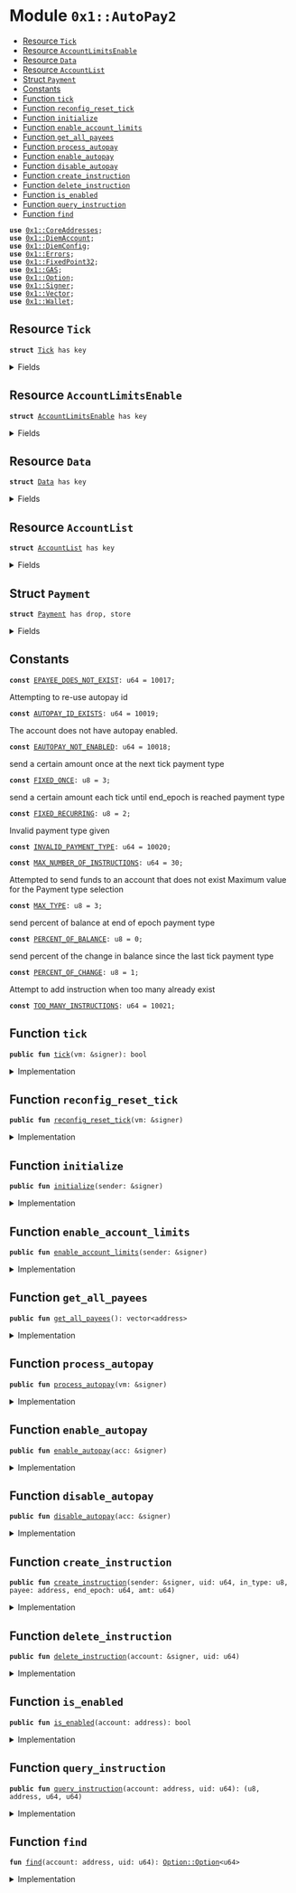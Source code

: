 
<a name="0x1_AutoPay2"></a>

# Module `0x1::AutoPay2`



-  [Resource `Tick`](#0x1_AutoPay2_Tick)
-  [Resource `AccountLimitsEnable`](#0x1_AutoPay2_AccountLimitsEnable)
-  [Resource `Data`](#0x1_AutoPay2_Data)
-  [Resource `AccountList`](#0x1_AutoPay2_AccountList)
-  [Struct `Payment`](#0x1_AutoPay2_Payment)
-  [Constants](#@Constants_0)
-  [Function `tick`](#0x1_AutoPay2_tick)
-  [Function `reconfig_reset_tick`](#0x1_AutoPay2_reconfig_reset_tick)
-  [Function `initialize`](#0x1_AutoPay2_initialize)
-  [Function `enable_account_limits`](#0x1_AutoPay2_enable_account_limits)
-  [Function `get_all_payees`](#0x1_AutoPay2_get_all_payees)
-  [Function `process_autopay`](#0x1_AutoPay2_process_autopay)
-  [Function `enable_autopay`](#0x1_AutoPay2_enable_autopay)
-  [Function `disable_autopay`](#0x1_AutoPay2_disable_autopay)
-  [Function `create_instruction`](#0x1_AutoPay2_create_instruction)
-  [Function `delete_instruction`](#0x1_AutoPay2_delete_instruction)
-  [Function `is_enabled`](#0x1_AutoPay2_is_enabled)
-  [Function `query_instruction`](#0x1_AutoPay2_query_instruction)
-  [Function `find`](#0x1_AutoPay2_find)


<pre><code><b>use</b> <a href="CoreAddresses.md#0x1_CoreAddresses">0x1::CoreAddresses</a>;
<b>use</b> <a href="DiemAccount.md#0x1_DiemAccount">0x1::DiemAccount</a>;
<b>use</b> <a href="DiemConfig.md#0x1_DiemConfig">0x1::DiemConfig</a>;
<b>use</b> <a href="../../../../../../move-stdlib/docs/Errors.md#0x1_Errors">0x1::Errors</a>;
<b>use</b> <a href="../../../../../../move-stdlib/docs/FixedPoint32.md#0x1_FixedPoint32">0x1::FixedPoint32</a>;
<b>use</b> <a href="GAS.md#0x1_GAS">0x1::GAS</a>;
<b>use</b> <a href="../../../../../../move-stdlib/docs/Option.md#0x1_Option">0x1::Option</a>;
<b>use</b> <a href="../../../../../../move-stdlib/docs/Signer.md#0x1_Signer">0x1::Signer</a>;
<b>use</b> <a href="../../../../../../move-stdlib/docs/Vector.md#0x1_Vector">0x1::Vector</a>;
<b>use</b> <a href="Wallet.md#0x1_Wallet">0x1::Wallet</a>;
</code></pre>



<a name="0x1_AutoPay2_Tick"></a>

## Resource `Tick`



<pre><code><b>struct</b> <a href="AutoPay.md#0x1_AutoPay2_Tick">Tick</a> has key
</code></pre>



<details>
<summary>Fields</summary>


<dl>
<dt>
<code>triggered: bool</code>
</dt>
<dd>

</dd>
</dl>


</details>

<a name="0x1_AutoPay2_AccountLimitsEnable"></a>

## Resource `AccountLimitsEnable`



<pre><code><b>struct</b> <a href="AutoPay.md#0x1_AutoPay2_AccountLimitsEnable">AccountLimitsEnable</a> has key
</code></pre>



<details>
<summary>Fields</summary>


<dl>
<dt>
<code>enabled: bool</code>
</dt>
<dd>

</dd>
</dl>


</details>

<a name="0x1_AutoPay2_Data"></a>

## Resource `Data`



<pre><code><b>struct</b> <a href="AutoPay.md#0x1_AutoPay2_Data">Data</a> has key
</code></pre>



<details>
<summary>Fields</summary>


<dl>
<dt>
<code>payments: vector&lt;<a href="AutoPay.md#0x1_AutoPay2_Payment">AutoPay2::Payment</a>&gt;</code>
</dt>
<dd>

</dd>
</dl>


</details>

<a name="0x1_AutoPay2_AccountList"></a>

## Resource `AccountList`



<pre><code><b>struct</b> <a href="AutoPay.md#0x1_AutoPay2_AccountList">AccountList</a> has key
</code></pre>



<details>
<summary>Fields</summary>


<dl>
<dt>
<code>accounts: vector&lt;address&gt;</code>
</dt>
<dd>

</dd>
<dt>
<code>current_epoch: u64</code>
</dt>
<dd>

</dd>
</dl>


</details>

<a name="0x1_AutoPay2_Payment"></a>

## Struct `Payment`



<pre><code><b>struct</b> <a href="AutoPay.md#0x1_AutoPay2_Payment">Payment</a> has drop, store
</code></pre>



<details>
<summary>Fields</summary>


<dl>
<dt>
<code>uid: u64</code>
</dt>
<dd>

</dd>
<dt>
<code>in_type: u8</code>
</dt>
<dd>

</dd>
<dt>
<code>payee: address</code>
</dt>
<dd>

</dd>
<dt>
<code>end_epoch: u64</code>
</dt>
<dd>

</dd>
<dt>
<code>prev_bal: u64</code>
</dt>
<dd>

</dd>
<dt>
<code>amt: u64</code>
</dt>
<dd>

</dd>
</dl>


</details>

<a name="@Constants_0"></a>

## Constants


<a name="0x1_AutoPay2_EPAYEE_DOES_NOT_EXIST"></a>



<pre><code><b>const</b> <a href="AutoPay.md#0x1_AutoPay2_EPAYEE_DOES_NOT_EXIST">EPAYEE_DOES_NOT_EXIST</a>: u64 = 10017;
</code></pre>



<a name="0x1_AutoPay2_AUTOPAY_ID_EXISTS"></a>

Attempting to re-use autopay id


<pre><code><b>const</b> <a href="AutoPay.md#0x1_AutoPay2_AUTOPAY_ID_EXISTS">AUTOPAY_ID_EXISTS</a>: u64 = 10019;
</code></pre>



<a name="0x1_AutoPay2_EAUTOPAY_NOT_ENABLED"></a>

The account does not have autopay enabled.


<pre><code><b>const</b> <a href="AutoPay.md#0x1_AutoPay2_EAUTOPAY_NOT_ENABLED">EAUTOPAY_NOT_ENABLED</a>: u64 = 10018;
</code></pre>



<a name="0x1_AutoPay2_FIXED_ONCE"></a>

send a certain amount once at the next tick payment type


<pre><code><b>const</b> <a href="AutoPay.md#0x1_AutoPay2_FIXED_ONCE">FIXED_ONCE</a>: u8 = 3;
</code></pre>



<a name="0x1_AutoPay2_FIXED_RECURRING"></a>

send a certain amount each tick until end_epoch is reached payment type


<pre><code><b>const</b> <a href="AutoPay.md#0x1_AutoPay2_FIXED_RECURRING">FIXED_RECURRING</a>: u8 = 2;
</code></pre>



<a name="0x1_AutoPay2_INVALID_PAYMENT_TYPE"></a>

Invalid payment type given


<pre><code><b>const</b> <a href="AutoPay.md#0x1_AutoPay2_INVALID_PAYMENT_TYPE">INVALID_PAYMENT_TYPE</a>: u64 = 10020;
</code></pre>



<a name="0x1_AutoPay2_MAX_NUMBER_OF_INSTRUCTIONS"></a>



<pre><code><b>const</b> <a href="AutoPay.md#0x1_AutoPay2_MAX_NUMBER_OF_INSTRUCTIONS">MAX_NUMBER_OF_INSTRUCTIONS</a>: u64 = 30;
</code></pre>



<a name="0x1_AutoPay2_MAX_TYPE"></a>

Attempted to send funds to an account that does not exist
Maximum value for the Payment type selection


<pre><code><b>const</b> <a href="AutoPay.md#0x1_AutoPay2_MAX_TYPE">MAX_TYPE</a>: u8 = 3;
</code></pre>



<a name="0x1_AutoPay2_PERCENT_OF_BALANCE"></a>

send percent of balance at end of epoch payment type


<pre><code><b>const</b> <a href="AutoPay.md#0x1_AutoPay2_PERCENT_OF_BALANCE">PERCENT_OF_BALANCE</a>: u8 = 0;
</code></pre>



<a name="0x1_AutoPay2_PERCENT_OF_CHANGE"></a>

send percent of the change in balance since the last tick payment type


<pre><code><b>const</b> <a href="AutoPay.md#0x1_AutoPay2_PERCENT_OF_CHANGE">PERCENT_OF_CHANGE</a>: u8 = 1;
</code></pre>



<a name="0x1_AutoPay2_TOO_MANY_INSTRUCTIONS"></a>

Attempt to add instruction when too many already exist


<pre><code><b>const</b> <a href="AutoPay.md#0x1_AutoPay2_TOO_MANY_INSTRUCTIONS">TOO_MANY_INSTRUCTIONS</a>: u64 = 10021;
</code></pre>



<a name="0x1_AutoPay2_tick"></a>

## Function `tick`



<pre><code><b>public</b> <b>fun</b> <a href="AutoPay.md#0x1_AutoPay2_tick">tick</a>(vm: &signer): bool
</code></pre>



<details>
<summary>Implementation</summary>


<pre><code><b>public</b> <b>fun</b> <a href="AutoPay.md#0x1_AutoPay2_tick">tick</a>(vm: &signer): bool <b>acquires</b> <a href="AutoPay.md#0x1_AutoPay2_Tick">Tick</a> {
  <b>assert</b>(<a href="../../../../../../move-stdlib/docs/Signer.md#0x1_Signer_address_of">Signer::address_of</a>(vm) == <a href="CoreAddresses.md#0x1_CoreAddresses_DIEM_ROOT_ADDRESS">CoreAddresses::DIEM_ROOT_ADDRESS</a>(), <a href="../../../../../../move-stdlib/docs/Errors.md#0x1_Errors_requires_role">Errors::requires_role</a>(010001));
  <b>if</b> (<b>exists</b>&lt;<a href="AutoPay.md#0x1_AutoPay2_Tick">Tick</a>&gt;(<a href="CoreAddresses.md#0x1_CoreAddresses_DIEM_ROOT_ADDRESS">CoreAddresses::DIEM_ROOT_ADDRESS</a>())) {
    <b>let</b> tick_state = borrow_global_mut&lt;<a href="AutoPay.md#0x1_AutoPay2_Tick">Tick</a>&gt;(<a href="../../../../../../move-stdlib/docs/Signer.md#0x1_Signer_address_of">Signer::address_of</a>(vm));

    <b>if</b> (!tick_state.triggered) {
      tick_state.triggered = <b>true</b>;
      <b>return</b> <b>true</b>
    };
  } <b>else</b> {
    <a href="AutoPay.md#0x1_AutoPay2_initialize">initialize</a>(vm);
  };
  <b>false</b>
}
</code></pre>



</details>

<a name="0x1_AutoPay2_reconfig_reset_tick"></a>

## Function `reconfig_reset_tick`



<pre><code><b>public</b> <b>fun</b> <a href="AutoPay.md#0x1_AutoPay2_reconfig_reset_tick">reconfig_reset_tick</a>(vm: &signer)
</code></pre>



<details>
<summary>Implementation</summary>


<pre><code><b>public</b> <b>fun</b> <a href="AutoPay.md#0x1_AutoPay2_reconfig_reset_tick">reconfig_reset_tick</a>(vm: &signer) <b>acquires</b> <a href="AutoPay.md#0x1_AutoPay2_Tick">Tick</a>{
  <b>let</b> tick_state = borrow_global_mut&lt;<a href="AutoPay.md#0x1_AutoPay2_Tick">Tick</a>&gt;(<a href="../../../../../../move-stdlib/docs/Signer.md#0x1_Signer_address_of">Signer::address_of</a>(vm));
  tick_state.triggered = <b>false</b>;
}
</code></pre>



</details>

<a name="0x1_AutoPay2_initialize"></a>

## Function `initialize`



<pre><code><b>public</b> <b>fun</b> <a href="AutoPay.md#0x1_AutoPay2_initialize">initialize</a>(sender: &signer)
</code></pre>



<details>
<summary>Implementation</summary>


<pre><code><b>public</b> <b>fun</b> <a href="AutoPay.md#0x1_AutoPay2_initialize">initialize</a>(sender: &signer) {
  <b>assert</b>(<a href="../../../../../../move-stdlib/docs/Signer.md#0x1_Signer_address_of">Signer::address_of</a>(sender) == <a href="CoreAddresses.md#0x1_CoreAddresses_DIEM_ROOT_ADDRESS">CoreAddresses::DIEM_ROOT_ADDRESS</a>(), <a href="../../../../../../move-stdlib/docs/Errors.md#0x1_Errors_requires_role">Errors::requires_role</a>(010002));
  move_to&lt;<a href="AutoPay.md#0x1_AutoPay2_AccountList">AccountList</a>&gt;(sender, <a href="AutoPay.md#0x1_AutoPay2_AccountList">AccountList</a> { accounts: <a href="../../../../../../move-stdlib/docs/Vector.md#0x1_Vector_empty">Vector::empty</a>&lt;address&gt;(), current_epoch: 0, });
  move_to&lt;<a href="AutoPay.md#0x1_AutoPay2_Tick">Tick</a>&gt;(sender, <a href="AutoPay.md#0x1_AutoPay2_Tick">Tick</a> {triggered: <b>false</b>});
  move_to&lt;<a href="AutoPay.md#0x1_AutoPay2_AccountLimitsEnable">AccountLimitsEnable</a>&gt;(sender, <a href="AutoPay.md#0x1_AutoPay2_AccountLimitsEnable">AccountLimitsEnable</a> {enabled: <b>false</b>});

  <a href="DiemAccount.md#0x1_DiemAccount_initialize_escrow_root">DiemAccount::initialize_escrow_root</a>&lt;<a href="GAS.md#0x1_GAS">GAS</a>&gt;(sender);
}
</code></pre>



</details>

<a name="0x1_AutoPay2_enable_account_limits"></a>

## Function `enable_account_limits`



<pre><code><b>public</b> <b>fun</b> <a href="AutoPay.md#0x1_AutoPay2_enable_account_limits">enable_account_limits</a>(sender: &signer)
</code></pre>



<details>
<summary>Implementation</summary>


<pre><code><b>public</b> <b>fun</b> <a href="AutoPay.md#0x1_AutoPay2_enable_account_limits">enable_account_limits</a>(sender: &signer) <b>acquires</b> <a href="AutoPay.md#0x1_AutoPay2_AccountLimitsEnable">AccountLimitsEnable</a> {
  <b>assert</b>(<a href="../../../../../../move-stdlib/docs/Signer.md#0x1_Signer_address_of">Signer::address_of</a>(sender) == <a href="CoreAddresses.md#0x1_CoreAddresses_DIEM_ROOT_ADDRESS">CoreAddresses::DIEM_ROOT_ADDRESS</a>(), <a href="../../../../../../move-stdlib/docs/Errors.md#0x1_Errors_requires_role">Errors::requires_role</a>(010002));
  <b>let</b> limits_enable = borrow_global_mut&lt;<a href="AutoPay.md#0x1_AutoPay2_AccountLimitsEnable">AccountLimitsEnable</a>&gt;(<a href="../../../../../../move-stdlib/docs/Signer.md#0x1_Signer_address_of">Signer::address_of</a>(sender));
  limits_enable.enabled = <b>true</b>;
}
</code></pre>



</details>

<a name="0x1_AutoPay2_get_all_payees"></a>

## Function `get_all_payees`



<pre><code><b>public</b> <b>fun</b> <a href="AutoPay.md#0x1_AutoPay2_get_all_payees">get_all_payees</a>(): vector&lt;address&gt;
</code></pre>



<details>
<summary>Implementation</summary>


<pre><code><b>public</b> <b>fun</b> <a href="AutoPay.md#0x1_AutoPay2_get_all_payees">get_all_payees</a>():vector&lt;address&gt; <b>acquires</b> <a href="AutoPay.md#0x1_AutoPay2_AccountList">AccountList</a>, <a href="AutoPay.md#0x1_AutoPay2_Data">Data</a> {
  <b>let</b> account_list = &borrow_global&lt;<a href="AutoPay.md#0x1_AutoPay2_AccountList">AccountList</a>&gt;(
    <a href="CoreAddresses.md#0x1_CoreAddresses_DIEM_ROOT_ADDRESS">CoreAddresses::DIEM_ROOT_ADDRESS</a>()
  ).accounts;
  <b>let</b> accounts_length = <a href="../../../../../../move-stdlib/docs/Vector.md#0x1_Vector_length">Vector::length</a>&lt;address&gt;(account_list);
  <b>let</b> account_idx = 0;
  <b>let</b> payee_vec = <a href="../../../../../../move-stdlib/docs/Vector.md#0x1_Vector_empty">Vector::empty</a>&lt;address&gt;();

  <b>while</b> (account_idx &lt; accounts_length) {
    <b>let</b> account_addr = <a href="../../../../../../move-stdlib/docs/Vector.md#0x1_Vector_borrow">Vector::borrow</a>&lt;address&gt;(account_list, account_idx);
    // Obtain the account balance
    // <b>let</b> account_bal = <a href="DiemAccount.md#0x1_DiemAccount_balance">DiemAccount::balance</a>&lt;<a href="GAS.md#0x1_GAS">GAS</a>&gt;(*account_addr);
    // Go through all payments for this account and pay
    <b>let</b> payments = &<b>mut</b> borrow_global_mut&lt;<a href="AutoPay.md#0x1_AutoPay2_Data">Data</a>&gt;(*account_addr).payments;
    <b>let</b> payments_len = <a href="../../../../../../move-stdlib/docs/Vector.md#0x1_Vector_length">Vector::length</a>&lt;<a href="AutoPay.md#0x1_AutoPay2_Payment">Payment</a>&gt;(payments);
    <b>let</b> payments_idx = 0;
    <b>while</b> (payments_idx &lt; payments_len) {
      <b>let</b> payment = <a href="../../../../../../move-stdlib/docs/Vector.md#0x1_Vector_borrow_mut">Vector::borrow_mut</a>&lt;<a href="AutoPay.md#0x1_AutoPay2_Payment">Payment</a>&gt;(payments, payments_idx);
      <b>if</b> (!<a href="../../../../../../move-stdlib/docs/Vector.md#0x1_Vector_contains">Vector::contains</a>&lt;address&gt;(&payee_vec, &payment.payee)) {
        <a href="../../../../../../move-stdlib/docs/Vector.md#0x1_Vector_push_back">Vector::push_back</a>&lt;address&gt;(&<b>mut</b> payee_vec, payment.payee);
      };
      payments_idx = payments_idx + 1;
    };
    account_idx = account_idx + 1;
  };
  <b>return</b> payee_vec
}
</code></pre>



</details>

<a name="0x1_AutoPay2_process_autopay"></a>

## Function `process_autopay`



<pre><code><b>public</b> <b>fun</b> <a href="AutoPay.md#0x1_AutoPay2_process_autopay">process_autopay</a>(vm: &signer)
</code></pre>



<details>
<summary>Implementation</summary>


<pre><code><b>public</b> <b>fun</b> <a href="AutoPay.md#0x1_AutoPay2_process_autopay">process_autopay</a>(
  vm: &signer,
) <b>acquires</b> <a href="AutoPay.md#0x1_AutoPay2_AccountList">AccountList</a>, <a href="AutoPay.md#0x1_AutoPay2_Data">Data</a>, <a href="AutoPay.md#0x1_AutoPay2_AccountLimitsEnable">AccountLimitsEnable</a> {
  // Only account 0x0 should be triggering this autopayment each block
  <b>assert</b>(<a href="../../../../../../move-stdlib/docs/Signer.md#0x1_Signer_address_of">Signer::address_of</a>(vm) == <a href="CoreAddresses.md#0x1_CoreAddresses_DIEM_ROOT_ADDRESS">CoreAddresses::DIEM_ROOT_ADDRESS</a>(), <a href="../../../../../../move-stdlib/docs/Errors.md#0x1_Errors_requires_role">Errors::requires_role</a>(010003));

  <b>let</b> epoch = <a href="DiemConfig.md#0x1_DiemConfig_get_current_epoch">DiemConfig::get_current_epoch</a>();
// print(&02100);

  // Go through all accounts in <a href="AutoPay.md#0x1_AutoPay2_AccountList">AccountList</a>
  // This is the list of accounts which currently have autopay enabled
  <b>let</b> account_list = &borrow_global&lt;<a href="AutoPay.md#0x1_AutoPay2_AccountList">AccountList</a>&gt;(<a href="CoreAddresses.md#0x1_CoreAddresses_DIEM_ROOT_ADDRESS">CoreAddresses::DIEM_ROOT_ADDRESS</a>()).accounts;
  <b>let</b> accounts_length = <a href="../../../../../../move-stdlib/docs/Vector.md#0x1_Vector_length">Vector::length</a>&lt;address&gt;(account_list);
  <b>let</b> account_idx = 0;
// print(&02200);
  <b>while</b> (account_idx &lt; accounts_length) {
// print(&02210);

    <b>let</b> account_addr = <a href="../../../../../../move-stdlib/docs/Vector.md#0x1_Vector_borrow">Vector::borrow</a>&lt;address&gt;(account_list, account_idx);
    // Obtain the account balance
    <b>let</b> account_bal = <a href="DiemAccount.md#0x1_DiemAccount_balance">DiemAccount::balance</a>&lt;<a href="GAS.md#0x1_GAS">GAS</a>&gt;(*account_addr);
    // Go through all payments for this account and pay
    <b>let</b> payments = &<b>mut</b> borrow_global_mut&lt;<a href="AutoPay.md#0x1_AutoPay2_Data">Data</a>&gt;(*account_addr).payments;
    <b>let</b> payments_len = <a href="../../../../../../move-stdlib/docs/Vector.md#0x1_Vector_length">Vector::length</a>&lt;<a href="AutoPay.md#0x1_AutoPay2_Payment">Payment</a>&gt;(payments);
    <b>let</b> payments_idx = 0;
    <b>while</b> (payments_idx &lt; payments_len) {
      <b>let</b> delete_payment = <b>false</b>;
      {
        <b>let</b> payment = <a href="../../../../../../move-stdlib/docs/Vector.md#0x1_Vector_borrow_mut">Vector::borrow_mut</a>&lt;<a href="AutoPay.md#0x1_AutoPay2_Payment">Payment</a>&gt;(payments, payments_idx);
        // If payment end epoch is greater, it's not an active payment
        // anymore, so delete it, does not <b>apply</b> <b>to</b> fixed once payment
        // (it is deleted once it is sent)
        <b>if</b> (payment.end_epoch &gt;= epoch || payment.in_type == <a href="AutoPay.md#0x1_AutoPay2_FIXED_ONCE">FIXED_ONCE</a>) {
          // A payment will happen now
          // Obtain the amount <b>to</b> pay
          // IMPORTANT there are two digits for scaling representation.

          // an autopay instruction of 12.34% is scaled by two orders,
          // and represented in AutoPay <b>as</b> `1234`.
          <b>let</b> amount = <b>if</b> (payment.in_type == <a href="AutoPay.md#0x1_AutoPay2_PERCENT_OF_BALANCE">PERCENT_OF_BALANCE</a>) {
            <a href="../../../../../../move-stdlib/docs/FixedPoint32.md#0x1_FixedPoint32_multiply_u64">FixedPoint32::multiply_u64</a>(
              account_bal,
              <a href="../../../../../../move-stdlib/docs/FixedPoint32.md#0x1_FixedPoint32_create_from_rational">FixedPoint32::create_from_rational</a>(payment.amt, 10000)
            )
          } <b>else</b> <b>if</b> (payment.in_type == <a href="AutoPay.md#0x1_AutoPay2_PERCENT_OF_CHANGE">PERCENT_OF_CHANGE</a>) {
            <b>if</b> (account_bal &gt; payment.prev_bal) {
              <a href="../../../../../../move-stdlib/docs/FixedPoint32.md#0x1_FixedPoint32_multiply_u64">FixedPoint32::multiply_u64</a>(
                account_bal - payment.prev_bal,
                <a href="../../../../../../move-stdlib/docs/FixedPoint32.md#0x1_FixedPoint32_create_from_rational">FixedPoint32::create_from_rational</a>(payment.amt, 10000)
              )
            } <b>else</b> {
              // <b>if</b> account balance hasn't gone up, no value is transferred
              0
            }
          } <b>else</b> {
            // in remaining cases, payment is simple amaount given, not a percentage
            payment.amt
          };

          // check payees are community wallets
          <b>let</b> list = <a href="Wallet.md#0x1_Wallet_get_comm_list">Wallet::get_comm_list</a>();

          // TODO: `amount` cannot be zero otherwise <a href="DiemAccount.md#0x1_DiemAccount_deposit">DiemAccount::deposit</a>&lt;Token: store&gt;() aborts
          <b>if</b> (<a href="../../../../../../move-stdlib/docs/Vector.md#0x1_Vector_contains">Vector::contains</a>&lt;address&gt;(&list, &payment.payee) &&
              amount != 0 &&
              amount &lt;= account_bal &&
              borrow_global&lt;<a href="AutoPay.md#0x1_AutoPay2_AccountLimitsEnable">AccountLimitsEnable</a>&gt;(<a href="../../../../../../move-stdlib/docs/Signer.md#0x1_Signer_address_of">Signer::address_of</a>(vm)).enabled) {
              <a href="DiemAccount.md#0x1_DiemAccount_vm_make_payment">DiemAccount::vm_make_payment</a>&lt;<a href="GAS.md#0x1_GAS">GAS</a>&gt;(
                *account_addr, payment.payee, amount, x"", x"", vm
              );
          } <b>else</b> {
              <a href="DiemAccount.md#0x1_DiemAccount_vm_make_payment_no_limit">DiemAccount::vm_make_payment_no_limit</a>&lt;<a href="GAS.md#0x1_GAS">GAS</a>&gt;(
                *account_addr, payment.payee, amount, x"", x"", vm
              );
          };

          // <b>update</b> previous balance for next calculation
          payment.prev_bal = <a href="DiemAccount.md#0x1_DiemAccount_balance">DiemAccount::balance</a>&lt;<a href="GAS.md#0x1_GAS">GAS</a>&gt;(*account_addr);

          // <b>if</b> it's a one shot payment, delete it once it has done its job
          <b>if</b> (payment.in_type == <a href="AutoPay.md#0x1_AutoPay2_FIXED_ONCE">FIXED_ONCE</a>) {
            delete_payment = <b>true</b>;
          }

        };
        // <b>if</b> the payment has reached its last epoch, delete it
        <b>if</b> (payment.end_epoch &lt;= epoch) {
          delete_payment = <b>true</b>;
        };
      };
      <b>if</b> (delete_payment == <b>true</b>) {
        <a href="../../../../../../move-stdlib/docs/Vector.md#0x1_Vector_remove">Vector::remove</a>&lt;<a href="AutoPay.md#0x1_AutoPay2_Payment">Payment</a>&gt;(payments, payments_idx);
        payments_len = payments_len - 1;
      }
      <b>else</b> {
        payments_idx = payments_idx + 1;
      };
    };
    account_idx = account_idx + 1;
  };
}
</code></pre>



</details>

<a name="0x1_AutoPay2_enable_autopay"></a>

## Function `enable_autopay`



<pre><code><b>public</b> <b>fun</b> <a href="AutoPay.md#0x1_AutoPay2_enable_autopay">enable_autopay</a>(acc: &signer)
</code></pre>



<details>
<summary>Implementation</summary>


<pre><code><b>public</b> <b>fun</b> <a href="AutoPay.md#0x1_AutoPay2_enable_autopay">enable_autopay</a>(acc: &signer) <b>acquires</b> <a href="AutoPay.md#0x1_AutoPay2_AccountList">AccountList</a>{
  <b>let</b> addr = <a href="../../../../../../move-stdlib/docs/Signer.md#0x1_Signer_address_of">Signer::address_of</a>(acc);
  // append <b>to</b> account list in system state 0x0
  <b>let</b> accounts = &<b>mut</b> borrow_global_mut&lt;<a href="AutoPay.md#0x1_AutoPay2_AccountList">AccountList</a>&gt;(<a href="CoreAddresses.md#0x1_CoreAddresses_DIEM_ROOT_ADDRESS">CoreAddresses::DIEM_ROOT_ADDRESS</a>()).accounts;
  <b>if</b> (!<a href="../../../../../../move-stdlib/docs/Vector.md#0x1_Vector_contains">Vector::contains</a>&lt;address&gt;(accounts, &addr)) {
    <a href="../../../../../../move-stdlib/docs/Vector.md#0x1_Vector_push_back">Vector::push_back</a>&lt;address&gt;(accounts, addr);
    // Initialize the instructions <a href="AutoPay.md#0x1_AutoPay2_Data">Data</a> on user account state
    move_to&lt;<a href="AutoPay.md#0x1_AutoPay2_Data">Data</a>&gt;(acc, <a href="AutoPay.md#0x1_AutoPay2_Data">Data</a> { payments: <a href="../../../../../../move-stdlib/docs/Vector.md#0x1_Vector_empty">Vector::empty</a>&lt;<a href="AutoPay.md#0x1_AutoPay2_Payment">Payment</a>&gt;()});
  };

  // Initialize Escrow data
  <a href="DiemAccount.md#0x1_DiemAccount_initialize_escrow">DiemAccount::initialize_escrow</a>&lt;<a href="GAS.md#0x1_GAS">GAS</a>&gt;(acc);
}
</code></pre>



</details>

<a name="0x1_AutoPay2_disable_autopay"></a>

## Function `disable_autopay`



<pre><code><b>public</b> <b>fun</b> <a href="AutoPay.md#0x1_AutoPay2_disable_autopay">disable_autopay</a>(acc: &signer)
</code></pre>



<details>
<summary>Implementation</summary>


<pre><code><b>public</b> <b>fun</b> <a href="AutoPay.md#0x1_AutoPay2_disable_autopay">disable_autopay</a>(acc: &signer) <b>acquires</b> <a href="AutoPay.md#0x1_AutoPay2_AccountList">AccountList</a>, <a href="AutoPay.md#0x1_AutoPay2_Data">Data</a> {

  <b>let</b> addr = <a href="../../../../../../move-stdlib/docs/Signer.md#0x1_Signer_address_of">Signer::address_of</a>(acc);

  // We destroy the data <b>resource</b> for sender
  <b>let</b> sender_data = move_from&lt;<a href="AutoPay.md#0x1_AutoPay2_Data">Data</a>&gt;(addr);
  <b>let</b> <a href="AutoPay.md#0x1_AutoPay2_Data">Data</a> { payments: _ } = sender_data;

  // pop that account from <a href="AutoPay.md#0x1_AutoPay2_AccountList">AccountList</a>
  <b>let</b> accounts = &<b>mut</b> borrow_global_mut&lt;<a href="AutoPay.md#0x1_AutoPay2_AccountList">AccountList</a>&gt;(<a href="CoreAddresses.md#0x1_CoreAddresses_DIEM_ROOT_ADDRESS">CoreAddresses::DIEM_ROOT_ADDRESS</a>()).accounts;
  <b>let</b> (status, index) = <a href="../../../../../../move-stdlib/docs/Vector.md#0x1_Vector_index_of">Vector::index_of</a>&lt;address&gt;(accounts, &addr);
  <b>if</b> (status) {
    <a href="../../../../../../move-stdlib/docs/Vector.md#0x1_Vector_remove">Vector::remove</a>&lt;address&gt;(accounts, index);
  }
}
</code></pre>



</details>

<a name="0x1_AutoPay2_create_instruction"></a>

## Function `create_instruction`



<pre><code><b>public</b> <b>fun</b> <a href="AutoPay.md#0x1_AutoPay2_create_instruction">create_instruction</a>(sender: &signer, uid: u64, in_type: u8, payee: address, end_epoch: u64, amt: u64)
</code></pre>



<details>
<summary>Implementation</summary>


<pre><code><b>public</b> <b>fun</b> <a href="AutoPay.md#0x1_AutoPay2_create_instruction">create_instruction</a>(
  sender: &signer,
  uid: u64,
  in_type: u8,
  payee: address,
  end_epoch: u64,
  amt: u64
) <b>acquires</b> <a href="AutoPay.md#0x1_AutoPay2_Data">Data</a> {
  <b>let</b> addr = <a href="../../../../../../move-stdlib/docs/Signer.md#0x1_Signer_address_of">Signer::address_of</a>(sender);
  // Confirm that no payment <b>exists</b> <b>with</b> the same uid
  <b>let</b> index = <a href="AutoPay.md#0x1_AutoPay2_find">find</a>(addr, uid);
  <b>if</b> (<a href="../../../../../../move-stdlib/docs/Option.md#0x1_Option_is_some">Option::is_some</a>&lt;u64&gt;(&index)) {
    // This is the case <b>where</b> the payment uid already <b>exists</b> in the vector
    <b>assert</b>(<b>false</b>, 010104011021);
  };
  <b>let</b> payments = &<b>mut</b> borrow_global_mut&lt;<a href="AutoPay.md#0x1_AutoPay2_Data">Data</a>&gt;(addr).payments;

  <b>assert</b>(<a href="../../../../../../move-stdlib/docs/Vector.md#0x1_Vector_length">Vector::length</a>&lt;<a href="AutoPay.md#0x1_AutoPay2_Payment">Payment</a>&gt;(payments) &lt; <a href="AutoPay.md#0x1_AutoPay2_MAX_NUMBER_OF_INSTRUCTIONS">MAX_NUMBER_OF_INSTRUCTIONS</a>, <a href="../../../../../../move-stdlib/docs/Errors.md#0x1_Errors_limit_exceeded">Errors::limit_exceeded</a>(<a href="AutoPay.md#0x1_AutoPay2_TOO_MANY_INSTRUCTIONS">TOO_MANY_INSTRUCTIONS</a>));

  <b>assert</b>(<a href="DiemAccount.md#0x1_DiemAccount_exists_at">DiemAccount::exists_at</a>(payee), <a href="../../../../../../move-stdlib/docs/Errors.md#0x1_Errors_not_published">Errors::not_published</a>(<a href="AutoPay.md#0x1_AutoPay2_EPAYEE_DOES_NOT_EXIST">EPAYEE_DOES_NOT_EXIST</a>));

  <b>assert</b>(in_type &lt;= <a href="AutoPay.md#0x1_AutoPay2_MAX_TYPE">MAX_TYPE</a>, <a href="../../../../../../move-stdlib/docs/Errors.md#0x1_Errors_invalid_argument">Errors::invalid_argument</a>(<a href="AutoPay.md#0x1_AutoPay2_INVALID_PAYMENT_TYPE">INVALID_PAYMENT_TYPE</a>));

  <b>let</b> account_bal = <a href="DiemAccount.md#0x1_DiemAccount_balance">DiemAccount::balance</a>&lt;<a href="GAS.md#0x1_GAS">GAS</a>&gt;(addr);

  <a href="../../../../../../move-stdlib/docs/Vector.md#0x1_Vector_push_back">Vector::push_back</a>&lt;<a href="AutoPay.md#0x1_AutoPay2_Payment">Payment</a>&gt;(payments, <a href="AutoPay.md#0x1_AutoPay2_Payment">Payment</a> {
    // name: name,
    uid: uid,
    in_type: in_type,
    payee: payee,
    end_epoch: end_epoch,
    prev_bal: account_bal,
    amt: amt,
  });
}
</code></pre>



</details>

<a name="0x1_AutoPay2_delete_instruction"></a>

## Function `delete_instruction`



<pre><code><b>public</b> <b>fun</b> <a href="AutoPay.md#0x1_AutoPay2_delete_instruction">delete_instruction</a>(account: &signer, uid: u64)
</code></pre>



<details>
<summary>Implementation</summary>


<pre><code><b>public</b> <b>fun</b> <a href="AutoPay.md#0x1_AutoPay2_delete_instruction">delete_instruction</a>(account: &signer, uid: u64) <b>acquires</b> <a href="AutoPay.md#0x1_AutoPay2_Data">Data</a> {
  <b>let</b> addr = <a href="../../../../../../move-stdlib/docs/Signer.md#0x1_Signer_address_of">Signer::address_of</a>(account);
  <b>let</b> index = <a href="AutoPay.md#0x1_AutoPay2_find">find</a>(addr, uid);
  <b>if</b> (<a href="../../../../../../move-stdlib/docs/Option.md#0x1_Option_is_none">Option::is_none</a>&lt;u64&gt;(&index)) {
    // Case when the payment <b>to</b> be deleted doesn't actually exist
    <b>assert</b>(<b>false</b>, <a href="../../../../../../move-stdlib/docs/Errors.md#0x1_Errors_invalid_argument">Errors::invalid_argument</a>(<a href="AutoPay.md#0x1_AutoPay2_AUTOPAY_ID_EXISTS">AUTOPAY_ID_EXISTS</a>));
  };
  <b>let</b> payments = &<b>mut</b> borrow_global_mut&lt;<a href="AutoPay.md#0x1_AutoPay2_Data">Data</a>&gt;(addr).payments;
  <a href="../../../../../../move-stdlib/docs/Vector.md#0x1_Vector_remove">Vector::remove</a>&lt;<a href="AutoPay.md#0x1_AutoPay2_Payment">Payment</a>&gt;(payments, <a href="../../../../../../move-stdlib/docs/Option.md#0x1_Option_extract">Option::extract</a>&lt;u64&gt;(&<b>mut</b> index));
}
</code></pre>



</details>

<a name="0x1_AutoPay2_is_enabled"></a>

## Function `is_enabled`



<pre><code><b>public</b> <b>fun</b> <a href="AutoPay.md#0x1_AutoPay2_is_enabled">is_enabled</a>(account: address): bool
</code></pre>



<details>
<summary>Implementation</summary>


<pre><code><b>public</b> <b>fun</b> <a href="AutoPay.md#0x1_AutoPay2_is_enabled">is_enabled</a>(account: address): bool <b>acquires</b> <a href="AutoPay.md#0x1_AutoPay2_AccountList">AccountList</a> {
  <b>let</b> accounts = &<b>mut</b> borrow_global_mut&lt;<a href="AutoPay.md#0x1_AutoPay2_AccountList">AccountList</a>&gt;(<a href="CoreAddresses.md#0x1_CoreAddresses_DIEM_ROOT_ADDRESS">CoreAddresses::DIEM_ROOT_ADDRESS</a>()).accounts;
  <b>if</b> (<a href="../../../../../../move-stdlib/docs/Vector.md#0x1_Vector_contains">Vector::contains</a>&lt;address&gt;(accounts, &account)) {
    <b>return</b> <b>true</b>
  };
  <b>false</b>
}
</code></pre>



</details>

<a name="0x1_AutoPay2_query_instruction"></a>

## Function `query_instruction`



<pre><code><b>public</b> <b>fun</b> <a href="AutoPay.md#0x1_AutoPay2_query_instruction">query_instruction</a>(account: address, uid: u64): (u8, address, u64, u64)
</code></pre>



<details>
<summary>Implementation</summary>


<pre><code><b>public</b> <b>fun</b> <a href="AutoPay.md#0x1_AutoPay2_query_instruction">query_instruction</a>(account: address, uid: u64): (u8, address, u64, u64) <b>acquires</b> <a href="AutoPay.md#0x1_AutoPay2_Data">Data</a> {
  // TODO: This can be made faster <b>if</b> <a href="AutoPay.md#0x1_AutoPay2_Data">Data</a>.payments is stored <b>as</b> a BST sorted by
  <b>let</b> index = <a href="AutoPay.md#0x1_AutoPay2_find">find</a>(account, uid);
  <b>if</b> (<a href="../../../../../../move-stdlib/docs/Option.md#0x1_Option_is_none">Option::is_none</a>&lt;u64&gt;(&index)) {
    // Case <b>where</b> payment is not found
    <b>return</b> (0, @0x0, 0, 0)
  } <b>else</b> {
    <b>let</b> payments = &borrow_global_mut&lt;<a href="AutoPay.md#0x1_AutoPay2_Data">Data</a>&gt;(account).payments;
    <b>let</b> payment = <a href="../../../../../../move-stdlib/docs/Vector.md#0x1_Vector_borrow">Vector::borrow</a>(payments, <a href="../../../../../../move-stdlib/docs/Option.md#0x1_Option_extract">Option::extract</a>&lt;u64&gt;(&<b>mut</b> index));
    <b>return</b> (payment.in_type, payment.payee, payment.end_epoch, payment.amt)
  }
}
</code></pre>



</details>

<a name="0x1_AutoPay2_find"></a>

## Function `find`



<pre><code><b>fun</b> <a href="AutoPay.md#0x1_AutoPay2_find">find</a>(account: address, uid: u64): <a href="../../../../../../move-stdlib/docs/Option.md#0x1_Option_Option">Option::Option</a>&lt;u64&gt;
</code></pre>



<details>
<summary>Implementation</summary>


<pre><code><b>fun</b> <a href="AutoPay.md#0x1_AutoPay2_find">find</a>(account: address, uid: u64): <a href="../../../../../../move-stdlib/docs/Option.md#0x1_Option">Option</a>&lt;u64&gt; <b>acquires</b> <a href="AutoPay.md#0x1_AutoPay2_Data">Data</a> {
  <b>let</b> payments = &borrow_global&lt;<a href="AutoPay.md#0x1_AutoPay2_Data">Data</a>&gt;(account).payments;
  <b>let</b> len = <a href="../../../../../../move-stdlib/docs/Vector.md#0x1_Vector_length">Vector::length</a>(payments);
  <b>let</b> i = 0;
  <b>while</b> (i &lt; len) {
    <b>let</b> payment = <a href="../../../../../../move-stdlib/docs/Vector.md#0x1_Vector_borrow">Vector::borrow</a>&lt;<a href="AutoPay.md#0x1_AutoPay2_Payment">Payment</a>&gt;(payments, i);
    <b>if</b> (payment.uid == uid) {
      <b>return</b> <a href="../../../../../../move-stdlib/docs/Option.md#0x1_Option_some">Option::some</a>&lt;u64&gt;(i)
    };
    i = i + 1;
  };
  <a href="../../../../../../move-stdlib/docs/Option.md#0x1_Option_none">Option::none</a>&lt;u64&gt;()
}
</code></pre>



</details>


[//]: # ("File containing references which can be used from documentation")
[ACCESS_CONTROL]: https://github.com/diem/dip/blob/main/dips/dip-2.md
[ROLE]: https://github.com/diem/dip/blob/main/dips/dip-2.md#roles
[PERMISSION]: https://github.com/diem/dip/blob/main/dips/dip-2.md#permissions
